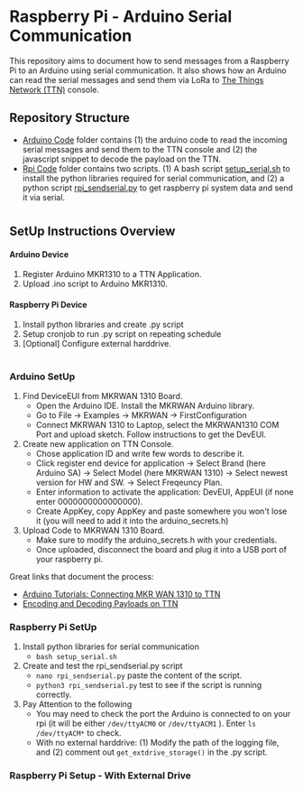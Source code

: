 # Raspberry Pi - Arduino Serial Communication 

This repository aims to document how to send messages from a Raspberry Pi to an Arduino using serial communication. It also shows how an Arduino can read the serial messages and send them via LoRa to [The Things Network (TTN)](https://console.cloud.thethings.network/) console. 

## Repository Structure
- [Arduino Code](/Arduino%20Code/mkrwan1310_readserial) folder contains (1) the arduino code to read the incoming serial messages and send them to the TTN console and (2) the javascript snippet to decode the payload on the TTN.
- [Rpi Code](/RPi%20Code/) folder contains two scripts. (1) A bash script [setup_serial.sh](/RPi%20Code/setup_serial.sh) to install the python libraries required for serial communication, and (2) a python script [rpi_sendserial.py](/RPi%20Code/rpi_sendserial.py) to get raspberry pi system data and send it via serial. 

#
## SetUp Instructions Overview
#### Arduino Device
1. Register Arduino MKR1310 to a TTN Application.
2. Upload .ino script to Arduino MKR1310.
#### Raspberry Pi Device
1. Install python libraries and create .py script
2. Setup cronjob to run .py script on repeating schedule
3. [Optional] Configure external harddrive.

# 
### Arduino SetUp 
1. Find DeviceEUI from MKRWAN 1310 Board. 
    - Open the Arduino IDE. Install the MKRWAN Arduino library.
    - Go to File -> Examples -> MKRWAN -> FirstConfiguration 
    - Connect MKRWAN 1310 to Laptop, select the MKRWAN1310 COM Port and upload sketch. Follow instructions to get the DevEUI. 
2. Create new application on TTN Console.
    - Chose application ID and write few words to describe it. 
    - Click register end device for application -> Select Brand (here Arduino SA) -> Select Model (here MKRWAN 1310) -> Select newest version for HW and SW. -> Select Freqeuncy Plan. 
    - Enter information to activate the application: DevEUI, AppEUI (if none enter 0000000000000000). 
    - Create AppKey, copy AppKey and paste somewhere you won't lose it (you will need to add it into the arduino_secrets.h) 
3. Upload Code to MKRWAN 1310 Board. 
    - Make sure to modify the arduino_secrets.h with your credentials.
    - Once uploaded, disconnect the board and plug it into a USB port of your raspberry pi. 

Great links that document the process: 
- [Arduino Tutorials: Connecting MKR WAN 1310 to TTN](https://docs.arduino.cc/tutorials/mkr-wan-1310/the-things-network)
- [Encoding and Decoding Payloads on TTN](https://core-electronics.com.au/guides/encoding-and-decoding-payloads-on-the-things-network/)

### Raspberry Pi SetUp
1. Install python libraries for serial communication
    - `bash setup_serial.sh`
2. Create and test the rpi_sendserial.py script
    - `nano rpi_sendserial.py` paste the content of the script. 
    - `python3 rpi_sendserial.py` test to see if the script is running correctly.
3. Pay Attention to the following
    - You may need to check the port the Arduino is connected to on your rpi (it will be either `/dev/ttyACM0` or `/dev/ttyACM1` ). Enter `ls /dev/ttyACM*` to check. 
    - With no external harddrive: (1) Modify the path of the logging file, and (2) comment out `get_extdrive_storage()` in the .py script. 


### Raspberry Pi Setup - With External Drive


